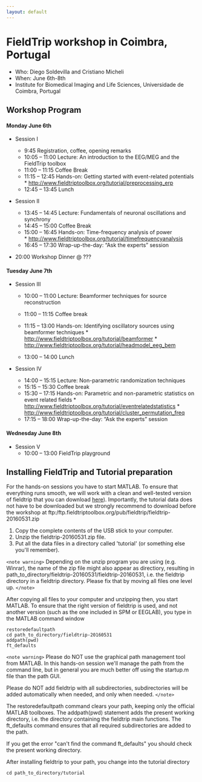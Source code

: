 ```yaml
---
layout: default
---
```


# FieldTrip workshop in Coimbra, Portugal

*  Who: Diego Soldevilla and Cristiano Micheli
*  When: June 6th-8th
*  Institute for Biomedical Imaging and Life Sciences, Universidade de Coimbra, Portugal

## Workshop Program

####  Monday June 6th

*  Session I
    * 9:45			Registration, coffee, opening remarks
    * 10:05 – 11:00		Lecture: An introduction to the EEG/MEG and the FieldTrip toolbox
    * 11:00 – 11:15		Coffee Break
    * 11:15 – 12:45 Hands-on: Getting started with event-related potentials
          * http://www.fieldtriptoolbox.org/tutorial/preprocessing_erp
    * 12:45 – 13:45		Lunch

*  Session II
    * 13:45 – 14:45		Lecture: Fundamentals of neuronal oscillations and  synchrony
    * 14:45 – 15:00   	Coffee Break
    * 15:00 – 16:45		Hands-on: Time-frequency analysis of power       
          * http://www.fieldtriptoolbox.org/tutorial/timefrequencyanalysis
    * 16:45 – 17:30		Wrap-up-the-day: “Ask the experts” session

*  20:00			Workshop Dinner @ ???

#### Tuesday June 7th

*  Session III
    * 10:00 – 11:00		Lecture: Beamformer techniques for source reconstruction
    * 11:00 – 11:15		Coffee break
    * 11:15 – 13:00		Hands-on: Identifying oscillatory sources using beamformer techniques
          * http://www.fieldtriptoolbox.org/tutorial/beamformer
          * http://www.fieldtriptoolbox.org/tutorial/headmodel_eeg_bem

    * 13:00 – 14:00		Lunch

*  Session IV
    * 14:00 – 15:15		Lecture: Non-parametric randomization techniques
    * 15:15 – 15:30		Coffee break
    * 15:30 – 17:15	Hands-on: Parametric and non-parametric statistics on event related fields
          * http://www.fieldtriptoolbox.org/tutorial/eventrelatedstatistics
          * http://www.fieldtriptoolbox.org/tutorial/cluster_permutation_freq
    * 17:15 – 18:00		Wrap-up-the-day: “Ask the experts” session

#### Wednesday June 8th

*  Session V
    * 10:00 – 13:00		FieldTrip playground

## Installing FieldTrip and Tutorial preparation

For the hands-on sessions you have to start MATLAB. To ensure that
everything runs smooth, we will work with a clean and well-tested
version of fieldtrip that you can download [ here](https://www.dropbox.com/sh/4kvs5hvwkjqp07v/AAApX5HS-iilo5xvyH9y9IpTa?dl=0 )). Importantly, the tutorial data does not have to be
downloaded but we strongly recommend to download before the workshop  at ftp:/ftp.fieldtriptoolbox.org/pub/fieldtrip/fieldtrip-20160531.zip

 1.  Copy the complete contents of the USB stick to your computer.
 2.  Unzip the fieldtrip-20160531.zip file.
 3.  Put all the data files in a directory called 'tutorial' (or something else you'll remember).

`<note warning>`
Depending on the unzip program you are using (e.g. Winrar), the name
of the zip file might also appear as directiory, resulting in
path_to_directory/fieldtrip-20160531/fieldtrip-20160531, i.e. the
fieldtrip directory in a fieldtrip directory. Please fix that by
moving all files one level up.
`</note>`

After copying all files to your computer and unzipping then, you start MATLAB. To ensure that the right version of fieldtrip is used, and not another version (such as the one included in SPM or EEGLAB), you type in the MATLAB command window

    restoredefaultpath
    cd path_to_directory/fieldtrip-20160531
    addpath(pwd)
    ft_defaults

`<note warning>`
Please do NOT use the graphical path management tool from MATLAB. In this hands-on session we'll manage the path from the command line, but in general you are much better off using the startup.m file than the path GUI.

Please do NOT add fieldtrip with all subdirectories, subdirectories will be added automatically when needed, and only when needed.
`</note>`

The restoredefaultpath command clears your path, keeping only the
official MATLAB toolboxes. The addpath(pwd) statement adds the
present working directory, i.e. the directory containing the fieldtrip
main functions. The ft_defaults command ensures that all required
subdirectories are added to the path.

If you get the error "can't find the command ft_defaults" you should check the present working directory.

After installing fieldtrip to your path, you change into the tutorial directory

    cd path_to_directory/tutorial
